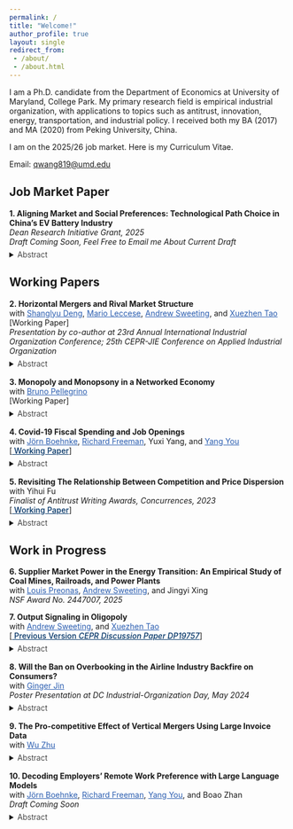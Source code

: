 ```yaml
---
permalink: /
title: "Welcome!"
author_profile: true
layout: single
redirect_from: 
 - /about/
 - /about.html
---
```


I am a Ph.D. candidate from the Department of Economics at University of Maryland, College Park. My primary research field is empirical industrial organization, with applications to topics such as antitrust, innovation, energy, transportation, and industrial policy. I received both my BA (2017) and MA (2020) from Peking University, China.

I am on the 2025/26 job market. Here is my Curriculum Vitae.

Email: <a href="mailto:qwang819@umd.edu">qwang819@umd.edu</a>

## Job Market Paper

**1. Aligning Market and Social Preferences: Technological Path Choice in China’s EV Battery Industry**  
*Dean Research Initiative Grant, 2025*  
*Draft Coming Soon, Feel Free to Email me About Current Draft* 
<details style="margin-top: -0.5rem; margin-bottom: 1rem;">
   <summary><span style="font-weight:300;">Abstract</span></summary>
   <p>
   
   </p>
</details>

## Working Papers

**2. Horizontal Mergers and Rival Market Structure**  
with <a href="https://www.shanglyudeng.com/" style="color: #2A5DB0;">Shanglyu Deng</a>, <a href="https://www.marioleccese.com/" style="color: #2A5DB0;">Mario Leccese</a>, <a href="http://www.asweeting.com/" style="color: #2A5DB0;">Andrew Sweeting</a>, and <a href="https://www.xuezhentao.site" style="color: #2A5DB0;">Xuezhen Tao</a>  
[Working Paper]  
*Presentation by co-author at 23rd Annual International Industrial Organization Conference; 25th CEPR-JIE Conference on Applied Industrial Organization*  
<details style="margin-top: -0.5rem; margin-bottom: 1rem;">
  <summary><span style="font-weight:300;">Abstract</span></summary>
  <p style="text-align: justify;">
  Traditional measures of market concentration used when screening for anticom- petitive mergers, or applying structural presumptions, such as the market-level HHI, depend on the concentration of sales among non-merging rivals, as well as the shares of the merging parties. While the size of cost efficiencies needed to offset the market power effects of a merger, assuming static Nash equilibrium play both before and after a merger, depends only on the shares, characteristics and margins of the merging firms (Nocke and Whinston, 2022), we illustrate how, conditional on the shares and margins of the merging firms, rival market structure is often highly correlated with how rivals’ prices and outputs would change in response to changes in the prices or outputs of the parties, which in turn affects the profitability of mergers and the magnitude of any post-merger price and quantity changes when other efficiencies, or no efficiencies, are realized. We show that a simply calculated rival HHI measure is correlated with these changes for both price- and quantity-competition, for a variety of demand systems. We also illustrate how rival market structure can affect the incentives of a merged firm to engage in strategic behavior that may obscure the size of its realized efficiencies.
  </p>
</details>

**3. Monopoly and Monopsony in a Networked Economy**  
with <a href="https://www.brunopellegrino.com/" style="color: #2A5DB0;">Bruno Pellegrino</a>  
[Working Paper]
<details style="margin-top: -0.5rem; margin-bottom: 1rem;">
   <summary><span style="font-weight:300;">Abstract</span></summary>
   <p style="text-align: justify;">
   This paper examines the joint welfare effects of monopoly and monopsony power in the U.S. economy, where firms often exert market power in both product and factor markets. We develop a general equilibrium framework that captures the network of firm interactions through supply chains, product competition, and labor markets. Using data on publicly traded firms, we estimate that combined market power reduced total surplus by 5.7% in 2015. Importantly, monopoly and monopsony effects are sub-additive. Furthermore, we find that accounting for monopsony in factor markets not only exacerbates the welfare damages of hypothetical mergers but also renders Cournot competition welfare-superior to Bertrand, highlighting the nuanced interplay of dual market power.
   </p>
</details>

**4. Covid-19 Fiscal Spending and Job Openings**  
with <a href="https://jboehnke.com/" style="color: #2A5DB0;">Jörn Boehnke</a>, <a href="https://freeman.scholars.harvard.edu/" style="color: #2A5DB0;">Richard Freeman</a>, Yuxi Yang, and <a href="https://yangyou1.weebly.com/" style="color: #2A5DB0;">Yang You</a>  
[<a href="https://yangyou1.weebly.com/uploads/1/3/3/8/133813498/job_market_s_reaction_to_covid_spending_v1.pdf" style="color:#003366; font-weight:550">
Working Paper</a>]
<details style="margin-top: -0.5rem; margin-bottom: 1rem;">
  <summary><span style="font-weight:300;">Abstract</span></summary>
  <p style="text-align: justify;">
  We analyze a novel transaction-level pandemic-related government spending of $1.27 trillion and document that companies receiving more government funding experienced faster recovery in labor demand— a one percent increase in the award amount (0.48 million) led to 0.15% more job postings relative to the 2019 average. To gauge the magnitude, we find that a job posting response of one percent additional COVID spending is equivalent to a 1.55 percent revenue increase. New job creation mainly concentrates on transportation and construction industries and restores the occupation composition toward pre-COVID labor demand. However, further exploring the heterogeneity of job creation, we find that firms that receive more funding require only slightly lower education, and no evidence shows a stronger demand for on-site jobs or occupations with more in-person interaction. Our findings are consistent with the view that firms use government fiscal expenditure to insure themselves against the pandemic shocks and maintain standard employment structures, rather than disproportionately hiring necessary workers for COVID-19. 
  </p>
</details>

**5. Revisiting The Relationship Between Competition and Price Dispersion**  
with Yihui Fu  
*Finalist of Antitrust Writing Awards, Concurrences, 2023*  
[<a href="https://www.dropbox.com/scl/fi/cwe8wjpc9m2pyeo3v6frn/airline_price_dispersion.pdf?rlkey=x8mmmu6po61mmyfe6ltvksy0b&st=3qs6mtej&dl=0" style="color:#003366; font-weight:550">
Working Paper</a>]
<details style="margin-top: -0.5rem; margin-bottom: 1rem;">
  <summary><span style="font-weight:300;">Abstract</span></summary>
  <p style="text-align: justify;">
  Using novel granular data covering price and booking information of flights in China, we test the theory that predicts how the competition will affect price dispersion. We complement past price dispersion studies by making two contributions: First, we accurately identify and isolate three types of price dispersion originating from either third-degree price discrimination or peak-lead pricing. Second, we test the relative contribution of industry-elasticity and cross-price elasticity to price dispersion. Results suggest that both cross-price elasticity and industry-elasticity are crucial in determining the relationship between price dispersion and competition. Consistent with Borenstein and Rose (1994), we find that more competition will increase both intertemporal price dispersion and across-date price dispersion but not the across-departure-time price dispersion. Buying tickets earlier and buying flights on non-popular dates benefit more from competition.
  </p>
</details>


## Work in Progress

**6. Supplier Market Power in the Energy Transition: An Empirical Study of Coal Mines, Railroads, and Power Plants**  
with <a href="https://www.louispreonas.com/" style="color: #2A5DB0;">Louis Preonas</a>, <a href="http://www.asweeting.com/" style="color: #2A5DB0;">Andrew Sweeting</a>, and Jingyi Xing  
*NSF Award No. 2447007, 2025*

**7. Output Signaling in Oligopoly**  
with <a href="http://www.asweeting.com/" style="color: #2A5DB0;">Andrew Sweeting</a>, and <a href="https://www.xuezhentao.site" style="color: #2A5DB0;">Xuezhen Tao</a>  
[<a href="https://cepr.org/publications/dp19757" style="color:#003366; font-weight:550">
Previous Version *CEPR Discussion Paper DP19757*</a>]
<details style="margin-top: -0.5rem; margin-bottom: 1rem;">
  <summary><span style="font-weight:300;">Abstract</span></summary>
  <p style="text-align: justify;">
  We consider models of repeated oligopoly competition where firms set quantities and have private information about their serially correlated marginal costs. This structure creates strategic incentives for firms to signal information about their costs using output choices. We show that effects on outputs, production efficiency and welfare can be much larger than the effects of incomplete information in one-shot models, and that these differences persist even in oligopolies with large numbers of firms. In contrast, in price-setting games, we always find smaller effects in less concentrated markets. We illustrate these effects in an application by extending Aryal and Zincenko (2024) analysis of the world crude oil market, showing that allowing signaling changes conclusions and counterfactuals significantly.
  </p>
</details>

**8. Will the Ban on Overbooking in the Airline Industry Backfire on Consumers?**  
with <a href="https://www.gingerjin.com/" style="color: #2A5DB0;">Ginger Jin</a>  
*Poster Presentation at DC Industrial-Organization Day, May 2024*
<details style="margin-top: -0.5rem; margin-bottom: 1rem;">
  <summary><span style="font-weight:300;">Abstract</span></summary>
  <p style="text-align: justify;">
  The practice of overselling, while contentious, has remained a legal strategy in the airline industry for a long time. On one hand, overselling exposes passengers to the risk of being involuntarily bumped from their flights. On the other hand, overselling enables airlines to keep efficient operations and maintain low fares. This paper aims to study the welfare implications of overselling, examine the potential effects of a ban on this practice and explore alternative remedies. We start with a reduced-form analysis, centering on the public relations debacle involving United Airlines (UA) in 2017. The results highlight a substantial increase in the lower end of UA's price distribution and a corresponding decrease in its load factor following a reduction in overselling. Subsequently, we construct a novel structural model that incorporates consumer considerations of bumping risk in their decision-making process, while carriers strategically leverage no-shows to facilitate overselling. Finally, we contemplate three counterfactual scenarios: the prohibition of overselling, heightened public awareness, and increased bumping compensation.

  </p>
</details>

**9. The Pro-competitive Effect of Vertical Mergers Using Large Invoice Data**  
with <a href="https://www.sem.tsinghua.edu.cn/en/info/1216/7050.htm" style="color: #2A5DB0;">Wu Zhu</a>  
<details style="margin-top: -0.5rem; margin-bottom: 1rem;">
  <summary><span style="font-weight:300;">Abstract</span></summary>
  <p style="text-align: justify;">

  </p>
</details>

**10. Decoding Employers’ Remote Work Preference with Large Language Models**  
with <a href="https://jboehnke.com/" style="color: #2A5DB0;">Jörn Boehnke</a>, <a href="https://freeman.scholars.harvard.edu/" style="color: #2A5DB0;">Richard Freeman</a>, <a href="https://yangyou1.weebly.com/" style="color: #2A5DB0;">Yang You</a>, and Boao Zhan  
*Draft Coming Soon*
<details style="margin-top: -0.5rem; margin-bottom: 1rem;">
  <summary><span style="font-weight:300;">Abstract</span></summary>
  <p style="text-align: justify;">

  </p>
</details>
